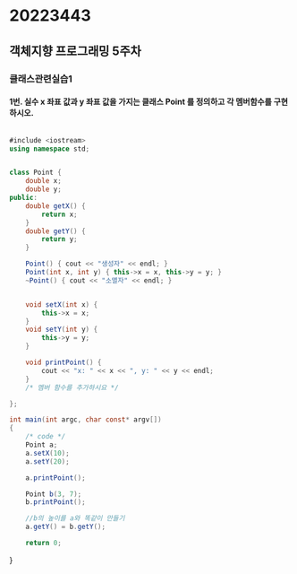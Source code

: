 # 20223443
## 객체지향 프로그래밍 5주차
### 클래스관련실습1

#### 1번. 실수 x 좌표 값과 y 좌표 값을 가지는 클래스 Point 를 정의하고 각 멤버함수를 구현하시오.
```csharp

#include <iostream>
using namespace std;


class Point {
	double x;
	double y;
public:
	double getX() {
		return x;
	}
	double getY() {
		return y;
	}

	Point() { cout << "생성자" << endl; }
	Point(int x, int y) { this->x = x, this->y = y; }
	~Point() { cout << "소멸자" << endl; }


	void setX(int x) {
		this->x = x;
	}
	void setY(int y) {
		this->y = y;
	}

	void printPoint() {
		cout << "x: " << x << ", y: " << y << endl;
	}
	/* 멤버 함수를 추가하시요 */

};

int main(int argc, char const* argv[])
{
	/* code */
	Point a;
	a.setX(10);
	a.setY(20);

	a.printPoint();

	Point b(3, 7);
	b.printPoint();

	//b의 높이를 a와 똑같이 만들기
	a.getY() = b.getY();

	return 0;
```
}

